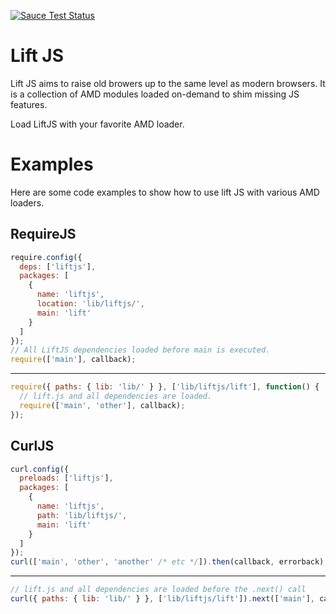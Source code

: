 [![Sauce Test Status](https://saucelabs.com/buildstatus/seamusoconnor)](https://saucelabs.com/u/seamusoconnor)

Lift JS
=======

Lift JS aims to raise old browers up to the same level as modern browsers. It is
a collection of AMD modules loaded on-demand to shim missing JS features.

Load LiftJS with your favorite AMD loader.

Examples
========

Here are some code examples to show how to use lift JS with various AMD loaders.

RequireJS
---------

```javascript
require.config({
  deps: ['liftjs'],
  packages: [
    {
      name: 'liftjs',
      location: 'lib/liftjs/',
      main: 'lift'
    }
  ]
});
// All LiftJS dependencies loaded before main is executed.
require(['main'], callback);
```

-----

```javascript
require({ paths: { lib: 'lib/' } }, ['lib/liftjs/lift'], function() {
  // lift.js and all dependencies are loaded.
  require(['main', 'other'], callback);
});
```

CurlJS
------

```javascript
curl.config({
  preloads: ['liftjs'],
  packages: [
    {
      name: 'liftjs',
      path: 'lib/liftjs/',
      main: 'lift'
    }
  ]
});
curl(['main', 'other', 'another' /* etc */]).then(callback, errorback);
```

-----

```javascript
// lift.js and all dependencies are loaded before the .next() call
curl({ paths: { lib: 'lib/' } }, ['lib/liftjs/lift']).next(['main'], callback);
```
